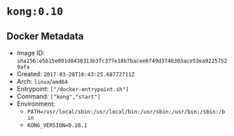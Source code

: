 # `kong:0.10`

## Docker Metadata

- Image ID: `sha256:e5b15e801d8438313b3fc377e18b7bacee6f49d3748303ace53ea92257529afa`
- Created: `2017-03-28T16:43:25.68772711Z`
- Arch: `linux`/`amd64`
- Entrypoint: `["/docker-entrypoint.sh"]`
- Command: `["kong","start"]`
- Environment:
  - `PATH=/usr/local/sbin:/usr/local/bin:/usr/sbin:/usr/bin:/sbin:/bin`
  - `KONG_VERSION=0.10.1`
